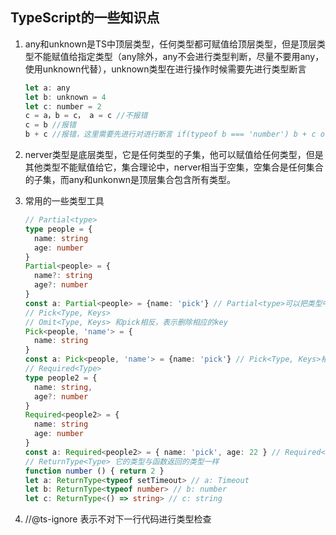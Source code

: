 ## TypeScript的一些知识点 ##

1. any和unknown是TS中顶层类型，任何类型都可赋值给顶层类型，但是顶层类型不能赋值给指定类型（any除外，any不会进行类型判断，尽量不要用any，使用unknown代替），unknown类型在进行操作时候需要先进行类型断言

   ```javascript
   let a: any
   let b: unknown = 4
   let c: number = 2
   c = a，b = c， a = c //不报错
   c = b //报错
   b + c //报错，这里需要先进行对进行断言 if(typeof b === 'number') b + c or b as number
   ```

2. nerver类型是底层类型，它是任何类型的子集，他可以赋值给任何类型，但是其他类型不能赋值给它，集合理论中，nerver相当于空集，空集合是任何集合的子集，而any和unkonwn是顶层集合包含所有类型。

3. 常用的一些类型工具

   ```typescript
   // Partial<type>
   type people = {
     name: string
     age: number
   }
   Partial<people> = {
     name?: string
     age?: number
   }
   const a: Partial<people> = {name: 'pick'} // Partial<type>可以把类型中必填的key改为选填 
   // Pick<Type, Keys> 
   // Omit<Type, Keys> 和pick相反，表示删除相应的key
   Pick<people, 'name'> = {
     name: string
   }
   const a: Pick<people, 'name'> = {name: 'pick'} // Pick<Type, Keys>相当于把people中的一些key提取出来
   // Required<Type>
   type people2 = {
     name: string,
     age?: number
   }
   Required<people2> = {
     name: string
     age: number
   }
   const a: Required<people2> = { name: 'pick', age: 22 } // Required<Type>相当于把type中的可选变为必填
   // ReturnType<Type> 它的类型与函数返回的类型一样
   function number () { return 2 }
   let a: ReturnType<typeof setTimeout> // a: Timeout
   let b: ReturnType<typeof number> // b: number
   let c: ReturnType<() => string> // c: string
   ```

4. //@ts-ignore 表示不对下一行代码进行类型检查

